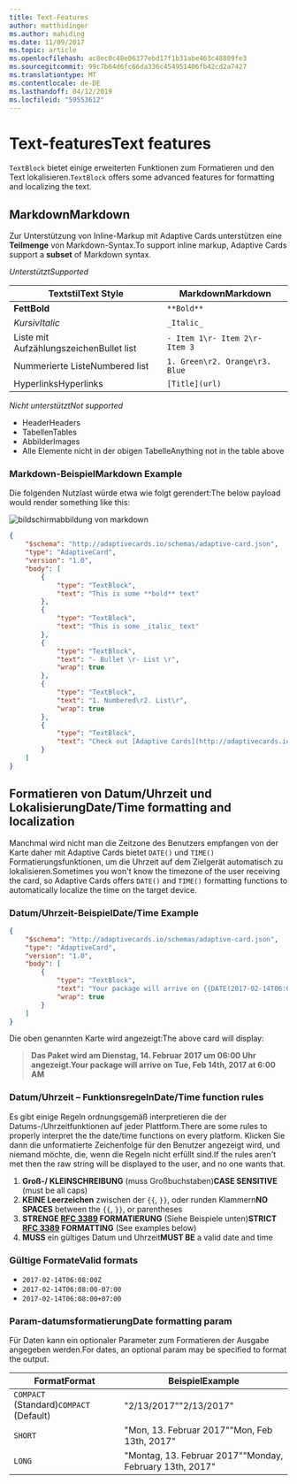 ```yaml
---
title: Text-Features
author: matthidinger
ms.author: mahiding
ms.date: 11/09/2017
ms.topic: article
ms.openlocfilehash: ac8ec0c48e06377ebd17f1b31abe463c48809fe3
ms.sourcegitcommit: 99c7b64d6fc66da336c454951406fb42cd2a7427
ms.translationtype: MT
ms.contentlocale: de-DE
ms.lasthandoff: 04/12/2019
ms.locfileid: "59553612"
---
```

# <a name="text-features"></a><span data-ttu-id="786ea-102">Text-features</span><span class="sxs-lookup"><span data-stu-id="786ea-102">Text features</span></span>

<span data-ttu-id="786ea-103">`TextBlock` bietet einige erweiterten Funktionen zum Formatieren und den Text lokalisieren.</span><span class="sxs-lookup"><span data-stu-id="786ea-103">`TextBlock` offers some advanced features for formatting and localizing the text.</span></span>

## <a name="markdown"></a><span data-ttu-id="786ea-104">Markdown</span><span class="sxs-lookup"><span data-stu-id="786ea-104">Markdown</span></span>
<span data-ttu-id="786ea-105">Zur Unterstützung von Inline-Markup mit Adaptive Cards unterstützen eine **Teilmenge** von Markdown-Syntax.</span><span class="sxs-lookup"><span data-stu-id="786ea-105">To support inline markup, Adaptive Cards support a **subset** of Markdown syntax.</span></span>

<span data-ttu-id="786ea-106">_Unterstützt_</span><span class="sxs-lookup"><span data-stu-id="786ea-106">_Supported_</span></span>

| <span data-ttu-id="786ea-107">Textstil</span><span class="sxs-lookup"><span data-stu-id="786ea-107">Text Style</span></span>      | <span data-ttu-id="786ea-108">Markdown</span><span class="sxs-lookup"><span data-stu-id="786ea-108">Markdown</span></span> |
|-----------------|-----|
| <span data-ttu-id="786ea-109">**Fett**</span><span class="sxs-lookup"><span data-stu-id="786ea-109">**Bold**</span></span>        | ```**Bold**``` |
| <span data-ttu-id="786ea-110">_Kursiv_</span><span class="sxs-lookup"><span data-stu-id="786ea-110">_Italic_</span></span>        | ```_Italic_``` |
| <span data-ttu-id="786ea-111">Liste mit Aufzählungszeichen</span><span class="sxs-lookup"><span data-stu-id="786ea-111">Bullet list</span></span>     | ```- Item 1\r- Item 2\r- Item 3``` | 
| <span data-ttu-id="786ea-112">Nummerierte Liste</span><span class="sxs-lookup"><span data-stu-id="786ea-112">Numbered list</span></span>   | ```1. Green\r2. Orange\r3. Blue``` |
| <span data-ttu-id="786ea-113">Hyperlinks</span><span class="sxs-lookup"><span data-stu-id="786ea-113">Hyperlinks</span></span>      | ```[Title](url)``` |

<span data-ttu-id="786ea-114">_Nicht unterstützt_</span><span class="sxs-lookup"><span data-stu-id="786ea-114">_Not supported_</span></span>

* <span data-ttu-id="786ea-115">Header</span><span class="sxs-lookup"><span data-stu-id="786ea-115">Headers</span></span>
* <span data-ttu-id="786ea-116">Tabellen</span><span class="sxs-lookup"><span data-stu-id="786ea-116">Tables</span></span>
* <span data-ttu-id="786ea-117">Abbilder</span><span class="sxs-lookup"><span data-stu-id="786ea-117">Images</span></span>
* <span data-ttu-id="786ea-118">Alle Elemente nicht in der obigen Tabelle</span><span class="sxs-lookup"><span data-stu-id="786ea-118">Anything not in the table above</span></span>

### <a name="markdown-example"></a><span data-ttu-id="786ea-119">Markdown-Beispiel</span><span class="sxs-lookup"><span data-stu-id="786ea-119">Markdown Example</span></span>

<span data-ttu-id="786ea-120">Die folgenden Nutzlast würde etwa wie folgt gerendert:</span><span class="sxs-lookup"><span data-stu-id="786ea-120">The below payload would render something like this:</span></span>

![bildschirmabbildung von markdown](media/text-features/markdown.png)

```json
{
    "$schema": "http://adaptivecards.io/schemas/adaptive-card.json",
    "type": "AdaptiveCard",
    "version": "1.0",
    "body": [
        {
            "type": "TextBlock",
            "text": "This is some **bold** text"
        },
        {
            "type": "TextBlock",
            "text": "This is some _italic_ text"
        },
        {
            "type": "TextBlock",
            "text": "- Bullet \r- List \r",
            "wrap": true
        },
        {
            "type": "TextBlock",
            "text": "1. Numbered\r2. List\r",
            "wrap": true
        },
        {
            "type": "TextBlock",
            "text": "Check out [Adaptive Cards](http://adaptivecards.io)"
        }
    ]
}
```

## <a name="datetime-formatting-and-localization"></a><span data-ttu-id="786ea-122">Formatieren von Datum/Uhrzeit und Lokalisierung</span><span class="sxs-lookup"><span data-stu-id="786ea-122">Date/Time formatting and localization</span></span>

<span data-ttu-id="786ea-123">Manchmal wird nicht man die Zeitzone des Benutzers empfangen von der Karte daher mit Adaptive Cards bietet `DATE()` und `TIME()` Formatierungsfunktionen, um die Uhrzeit auf dem Zielgerät automatisch zu lokalisieren.</span><span class="sxs-lookup"><span data-stu-id="786ea-123">Sometimes you won't know the timezone of the user receiving the card, so Adaptive Cards offers `DATE()` and `TIME()` formatting functions to automatically localize the time on the target device.</span></span>

### <a name="datetime-example"></a><span data-ttu-id="786ea-124">Datum/Uhrzeit-Beispiel</span><span class="sxs-lookup"><span data-stu-id="786ea-124">Date/Time Example</span></span>

```json
{
    "$schema": "http://adaptivecards.io/schemas/adaptive-card.json",
    "type": "AdaptiveCard",
    "version": "1.0",
    "body": [
        {
            "type": "TextBlock",
            "text": "Your package will arrive on {{DATE(2017-02-14T06:00:00Z, SHORT)}} at {{TIME(2017-02-14T06:00:00Z)}}",
            "wrap": true
        }
    ]
}
```

<span data-ttu-id="786ea-125">Die oben genannten Karte wird angezeigt:</span><span class="sxs-lookup"><span data-stu-id="786ea-125">The above card will display:</span></span> 

> <span data-ttu-id="786ea-126">**Das Paket wird am Dienstag, 14. Februar 2017 um 06:00 Uhr angezeigt.**</span><span class="sxs-lookup"><span data-stu-id="786ea-126">**Your package will arrive on Tue, Feb 14th, 2017 at 6:00 AM**</span></span>

### <a name="datetime-function-rules"></a><span data-ttu-id="786ea-127">Datum/Uhrzeit – Funktionsregeln</span><span class="sxs-lookup"><span data-stu-id="786ea-127">Date/Time function rules</span></span>

<span data-ttu-id="786ea-128">Es gibt einige Regeln ordnungsgemäß interpretieren die der Datums-/Uhrzeitfunktionen auf jeder Plattform.</span><span class="sxs-lookup"><span data-stu-id="786ea-128">There are some rules to properly interpret the the date/time functions on every platform.</span></span> <span data-ttu-id="786ea-129">Klicken Sie dann die unformatierte Zeichenfolge für den Benutzer angezeigt wird, und niemand möchte, die, wenn die Regeln nicht erfüllt sind.</span><span class="sxs-lookup"><span data-stu-id="786ea-129">If the rules aren't met then the raw string will be displayed to the user, and no one wants that.</span></span>

1. <span data-ttu-id="786ea-130">**Groß-/ KLEINSCHREIBUNG** (muss Großbuchstaben)</span><span class="sxs-lookup"><span data-stu-id="786ea-130">**CASE SENSITIVE** (must be all caps)</span></span>
1. <span data-ttu-id="786ea-131">**KEINE Leerzeichen** zwischen der `{{`, `}}`, oder runden Klammern</span><span class="sxs-lookup"><span data-stu-id="786ea-131">**NO SPACES** between the `{{`, `}}`, or parentheses</span></span>
1. <span data-ttu-id="786ea-132">**STRENGE [RFC 3389](https://tools.ietf.org/html/rfc3339) FORMATIERUNG** (Siehe Beispiele unten)</span><span class="sxs-lookup"><span data-stu-id="786ea-132">**STRICT [RFC 3389](https://tools.ietf.org/html/rfc3339) FORMATTING** (See examples below)</span></span>
1. <span data-ttu-id="786ea-133">**MUSS** ein gültiges Datum und Uhrzeit</span><span class="sxs-lookup"><span data-stu-id="786ea-133">**MUST BE** a valid date and time</span></span>

### <a name="valid-formats"></a><span data-ttu-id="786ea-134">Gültige Formate</span><span class="sxs-lookup"><span data-stu-id="786ea-134">Valid formats</span></span>

* `2017-02-14T06:08:00Z`
* `2017-02-14T06:08:00-07:00`
* `2017-02-14T06:08:00+07:00`

### <a name="date-formatting-param"></a><span data-ttu-id="786ea-135">Param-datumsformatierung</span><span class="sxs-lookup"><span data-stu-id="786ea-135">Date formatting param</span></span>

<span data-ttu-id="786ea-136">Für Daten kann ein optionaler Parameter zum Formatieren der Ausgabe angegeben werden.</span><span class="sxs-lookup"><span data-stu-id="786ea-136">For dates, an optional param may be specified to format the output.</span></span>


|       <span data-ttu-id="786ea-137">Format</span><span class="sxs-lookup"><span data-stu-id="786ea-137">Format</span></span>        |            <span data-ttu-id="786ea-138">Beispiel</span><span class="sxs-lookup"><span data-stu-id="786ea-138">Example</span></span>            |
|---------------------|-------------------------------|
| <span data-ttu-id="786ea-139">`COMPACT` (Standard)</span><span class="sxs-lookup"><span data-stu-id="786ea-139">`COMPACT` (Default)</span></span> |          <span data-ttu-id="786ea-140">"2/13/2017"</span><span class="sxs-lookup"><span data-stu-id="786ea-140">"2/13/2017"</span></span>          |
|       `SHORT`       |     <span data-ttu-id="786ea-141">"Mon, 13. Februar 2017"</span><span class="sxs-lookup"><span data-stu-id="786ea-141">"Mon, Feb 13th, 2017"</span></span>     |
|       `LONG`        | <span data-ttu-id="786ea-142">"Montag, 13. Februar 2017"</span><span class="sxs-lookup"><span data-stu-id="786ea-142">"Monday, February 13th, 2017"</span></span> |

